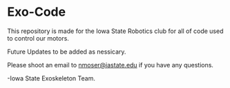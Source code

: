 # Exo-Code

This repository is made for the Iowa State Robotics club for all of code used to control our motors.

Future Updates to be added as nessicary.

Please shoot an email to nmoser@iastate.edu if you have any questions.

-Iowa State Exoskeleton Team.
